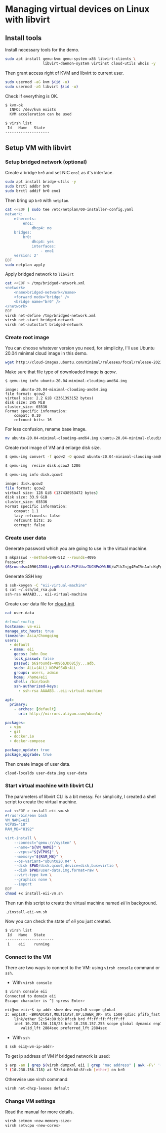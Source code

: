 # Managing virtual devices on Linux with libvirt

## Install tools

Install necessary tools for the demo.
```bash
sudo apt install qemu-kvm qemu-system-x86 libvirt-clients \
                 libvirt-daemon-system virtinst cloud-utils whois -y
```
Then grant access right of KVM and libvirt to current user.
```bash
sudo usermod -aG kvm $(id -u)
sudo usermod -aG libvirt $(id -u)
```

Check if everything is OK.
```bash
$ kvm-ok
  INFO: /dev/kvm exists
  KVM acceleration can be used

$ virsh list
 Id   Name   State
--------------------
```

## Setup VM with libvirt

### Setup bridged network (optional)

Create a bridge `br0` and set NIC `eno1` as it's interface.
```bash
sudo apt install bridge-utils -y
sudo brctl addbr br0
sudo brctl addif br0 eno1
```

Then bring up `br0` with `netplan`.
```bash
cat <<EOF | sudo tee /etc/netplan/00-installer-config.yaml
network:
    ethernets:
        eno1:
            dhcp4: no
    bridges:
        br0:
            dhcp4: yes
            interfaces:
                - eno1
    version: 2'
EOF
sudo netplan apply
```

Apply bridged network to `libvirt`
```bash
cat <<EOF > /tmp/bridged-network.xml
<network>
    <name>bridged-network</name>
    <forward mode="bridge" />
    <bridge name="br0" />
</network>
EOF
virsh net-define /tmp/bridged-network.xml
virsh net-start bridged-network
virsh net-autostart bridged-network
```

### Create root image

You can choose whatever version you need, for simplicity,
I'll use Ubuntu 20.04 minimal cloud image in this demo.
```bash
wget http://cloud-images.ubuntu.com/minimal/releases/focal/release-20211130/ubuntu-20.04-minimal-cloudimg-amd64.img
```

Make sure that file type of downloaded image is *qcow*.
```console
$ qemu-img info ubuntu-20.04-minimal-cloudimg-amd64.img

image: ubuntu-20.04-minimal-cloudimg-amd64.img
file format: qcow2
virtual size: 2.2 GiB (2361393152 bytes)
disk size: 245 MiB
cluster_size: 65536
Format specific information:
    compat: 0.10
    refcount bits: 16
```
For less confusion, rename base image.
```bash
mv ubuntu-20.04-minimal-cloudimg-amd64.img ubuntu-20.04-minimal-cloudimg-amd64.qcow
```

Create root image of VM and enlarge disk size.
```bash
$ qemu-img convert -f qcow2 -O qcow2 ubuntu-20.04-minimal-cloudimg-amd64.qcow2 disk.qcow2

$ qemu-img  resize disk.qcow2 128G

$ qemu-img info disk.qcow2

image: disk.qcow2
file format: qcow2
virtual size: 128 GiB (137438953472 bytes)
disk size: 33.9 GiB
cluster_size: 65536
Format specific information:
    compat: 1.1
    lazy refcounts: false
    refcount bits: 16
    corrupt: false
```

### Create user data

Generate password which you are going to use in the virtual machine.
```bash
$ mkpasswd --method=SHA-512 --rounds=4096
Password:
$6$rounds=4096$JD68ijyq6bBiLCcP$PtUuzIUCNPnXWiBK/w7lkZnjg4PmIVeAufcKqFgVwWpCjujybiubO/xkt12o8qHCgi7wx4.nCQPhAPMoc1adb.
```

Generate SSH key
```bash
$ ssh-keygen -C "eii-virtual-machine"
$ cat ~/.ssh/id_rsa.pub
ssh-rsa AAAAB3... eii-virtual-machine
```

Create user data file for [cloud-init](https://cloudinit.readthedocs.io/en/latest/).
```bash
cat user-data
```
```yaml
#cloud-config
hostname: vm-eii
manage_etc_hosts: true
timezone: Asia/Chongqing
users:
  - default
  - name: eii
    gecos: John Doe
    lock_passwd: false
    passwd: $6$rounds=4096$JD68ijy...adb.
    sudo: ALL=(ALL) NOPASSWD:ALL
    groups: users, admin
    home: /home/eii
    shell: /bin/bash
    ssh-authorized-keys:
      - ssh-rsa AAAAB3...eii-virtual-machine

apt:
  primary:
    - arches: [default]
      uri: http://mirrors.aliyun.com/ubuntu/

packages:
  - vim
  - git
  - docker.io
  - docker-compose

package_update: true
package_upgrade: true
```

Then create image of user data.
```bash
cloud-localds user-data.img user-data
```

### Start virtual machine with libvirt CLI

The parameters of libvirt CLI is a bit messy. For simplicity, I created a shell script to create the virtual machine.

```bash
cat <<EOF > install-eii-vm.sh
#!/usr/bin/env bash
VM_NAME=eii
VCPUS="10"
RAM_MB="8192"

virt-install \
    --connect="qemu:///system" \
    --name="${VM_NAME}" \
    --vcpus="${VCPUS}" \
    --memory="${RAM_MB}" \
    --os-variant="ubuntu20.04" \
    --disk $PWD/disk.qcow2,device=disk,bus=virtio \
    --disk $PWD/user-data.img,format=raw \
    --virt-type kvm \
    --graphics none \
    --import
EOF
chmod +x install-eii-vm.sh
```
Then run this script to create the virtual machine named *eii* in background.
```bash
./install-eii-vm.sh
```

Now you can check the state of *eii* you just created.
```bash
$ virsh list
 Id   Name   State
----------------------
 1    eii    running
```

### Connect to the VM

There are two ways to connect to the VM: using `virsh console` command or `ssh`.

- With `virsh console`
```bash
$ virsh console eii
Connected to domain eii
Escape character is ^] <press Enter>

eii@vm-eii:~$ ip addr show dev enp1s0 scope global
2: enp1s0: <BROADCAST,MULTICAST,UP,LOWER_UP> mtu 1500 qdisc pfifo_fast state UP group default qlen 1000
    link/ether 52:54:00:b8:8f:cb brd ff:ff:ff:ff:ff:ff
    inet 10.238.156.118/23 brd 10.238.157.255 scope global dynamic enp1s0
       valid_lft 2884sec preferred_lft 2884sec
```

- With `ssh`

```bash
$ ssh eii@<vm-ip-addr>
```

To get ip address of VM if bridged network is used:
```bash
$ arp -an | grep $(virsh dumpxml eii | grep "mac address" | awk -F\' '{ print $2}')
? (10.238.156.118) at 52:54:00:b8:8f:cb [ether] on br0
```
Otherwise use virsh command:
```bash
virsh net-dhcp-leases default
```

### Change VM settings

Read the manual for more details.
```bash
virsh setmem <new-memory-size>
virsh setvcpu <new-cores>
```
